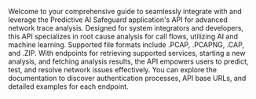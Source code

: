 Welcome to your comprehensive guide to seamlessly integrate with and leverage the Predictive AI Safeguard application's API for advanced network trace analysis. Designed for system integrators and developers, this API specializes in root cause analysis for call flows, utilizing AI and machine learning. Supported file formats include .PCAP, .PCAPNG, .CAP, and .ZIP. With endpoints for retrieving supported services, starting a new analysis, and fetching analysis results, the API empowers users to predict, test, and resolve network issues effectively. You can explore the documentation to discover authentication processes, API base URLs, and detailed examples for each endpoint.
